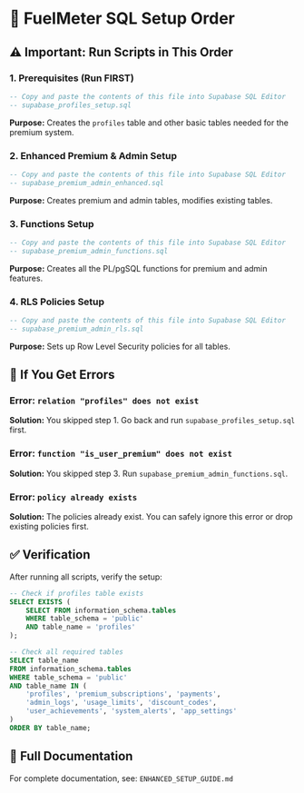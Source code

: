 # 🚀 FuelMeter SQL Setup Order

## ⚠️ Important: Run Scripts in This Order

### 1. Prerequisites (Run FIRST)
```sql
-- Copy and paste the contents of this file into Supabase SQL Editor
-- supabase_profiles_setup.sql
```
**Purpose:** Creates the `profiles` table and other basic tables needed for the premium system.

### 2. Enhanced Premium & Admin Setup
```sql
-- Copy and paste the contents of this file into Supabase SQL Editor
-- supabase_premium_admin_enhanced.sql
```
**Purpose:** Creates premium and admin tables, modifies existing tables.

### 3. Functions Setup
```sql
-- Copy and paste the contents of this file into Supabase SQL Editor
-- supabase_premium_admin_functions.sql
```
**Purpose:** Creates all the PL/pgSQL functions for premium and admin features.

### 4. RLS Policies Setup
```sql
-- Copy and paste the contents of this file into Supabase SQL Editor
-- supabase_premium_admin_rls.sql
```
**Purpose:** Sets up Row Level Security policies for all tables.

## 🔧 If You Get Errors

### Error: `relation "profiles" does not exist`
**Solution:** You skipped step 1. Go back and run `supabase_profiles_setup.sql` first.

### Error: `function "is_user_premium" does not exist`
**Solution:** You skipped step 3. Run `supabase_premium_admin_functions.sql`.

### Error: `policy already exists`
**Solution:** The policies already exist. You can safely ignore this error or drop existing policies first.

## ✅ Verification

After running all scripts, verify the setup:

```sql
-- Check if profiles table exists
SELECT EXISTS (
    SELECT FROM information_schema.tables 
    WHERE table_schema = 'public' 
    AND table_name = 'profiles'
);

-- Check all required tables
SELECT table_name 
FROM information_schema.tables 
WHERE table_schema = 'public' 
AND table_name IN (
    'profiles', 'premium_subscriptions', 'payments', 
    'admin_logs', 'usage_limits', 'discount_codes',
    'user_achievements', 'system_alerts', 'app_settings'
)
ORDER BY table_name;
```

## 📖 Full Documentation

For complete documentation, see: `ENHANCED_SETUP_GUIDE.md` 